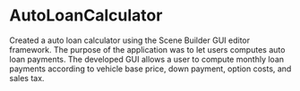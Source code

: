 ﻿# AutoLoanCalculator
Created a auto loan calculator using the Scene Builder GUI editor framework. The purpose of the application was to let users computes auto loan payments. The developed GUI allows a user to compute monthly loan payments according to
vehicle base price, down payment, option costs, and sales tax.

